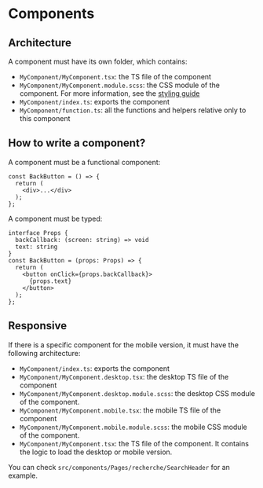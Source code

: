 # Components

## Architecture

A component must have its own folder, which contains:
- `MyComponent/MyComponent.tsx`: the TS file of the component
- `MyComponent/MyComponent.module.scss`: the CSS module of the component. For more information, see the [styling guide](./styling.md)
- `MyComponent/index.ts`: exports the component
- `MyComponent/function.ts`: all the functions and helpers relative only to this component

## How to write a component?

A component must be a functional component:
```tsx
const BackButton = () => {
  return (
    <div>...</div>
  );
};
```

A component must be typed:
```tsx
interface Props {
  backCallback: (screen: string) => void
  text: string
}
const BackButton = (props: Props) => {
  return (
    <button onClick={props.backCallback}>
      {props.text}
    </button>
  );
};
```

## Responsive

If there is a specific component for the mobile version, it must have the following architecture:
- `MyComponent/index.ts`: exports the component
- `MyComponent/MyComponent.desktop.tsx`: the desktop TS file of the component
- `MyComponent/MyComponent.desktop.module.scss`: the desktop CSS module of the component.
- `MyComponent/MyComponent.mobile.tsx`: the mobile TS file of the component
- `MyComponent/MyComponent.mobile.module.scss`: the mobile CSS module of the component.
- `MyComponent/MyComponent.tsx`: the TS file of the component. It contains the logic to load the desktop or mobile version.

You can check `src/components/Pages/recherche/SearchHeader` for an example.
